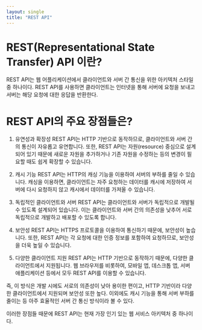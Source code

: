 ```yaml
---
layout: single
title: "REST API"
---
```


# REST(Representational State Transfer) API 이란?

REST API는 웹 어플리케이션에서 클라이언트와 서버 간 통신을 위한 아키텍처 스타일 중 하나이다. 
REST API를 사용하면 클라이언트는 인터넷을 통해 서버에 요청을 보내고 서버는 해당 요청에 대한 응답을 반환한다.
      
# REST API의 주요 장점들은?

1. 유연성과 확장성
REST API는 HTTP 기반으로 동작하므로, 클라이언트와 서버 간의 통신이 자유롭고 유연합니다. 또한, REST API는 자원(resource) 중심으로 설계되어 있기 때문에 새로운 자원을 추가하거나 기존 자원을 수정하는 등의 변경이 필요할 때도 쉽게 확장할 수 있습니다.

2. 캐시 기능
REST API는 HTTP의 캐싱 기능을 이용하여 서버의 부하를 줄일 수 있습니다. 캐싱을 이용하면, 클라이언트는 자주 요청하는 데이터를 캐시에 저장하여 서버에 다시 요청하지 않고 캐시에서 데이터를 가져올 수 있습니다.

3. 독립적인 클라이언트와 서버
REST API는 클라이언트와 서버가 독립적으로 개발될 수 있도록 설계되어 있습니다. 이는 클라이언트와 서버 간의 의존성을 낮추어 서로 독립적으로 개발하고 배포할 수 있도록 합니다.

4. 보안성
REST API는 HTTPS 프로토콜을 이용하여 통신하기 때문에, 보안성이 높습니다. 또한, REST API는 각 요청에 대한 인증 정보를 포함하여 요청하므로, 보안성을 더욱 높일 수 있습니다.

5. 다양한 클라이언트 지원
REST API는 HTTP 기반으로 동작하기 때문에, 다양한 클라이언트에서 지원됩니다. 웹 브라우저를 비롯하여, 모바일 앱, 데스크톱 앱, 서버 애플리케이션 등에서 모두 REST API를 이용할 수 있습니다.

즉, 이 방식은 개발 시에도 서로의 의존성이 낮아 용이한 편이고, HTTP 기반이라 다양한 클라이언트에서 지원되며 보안성 또한 높다.
이외에도 캐시 기능을 통해 서버 부하를 줄이는 등 아주 효율적인 서버 간 통신 방식이라 볼 수 있다.

이러한 장점들 때문에 REST API는 현재 가장 인기 있는 웹 서비스 아키텍처 중 하나이다.
